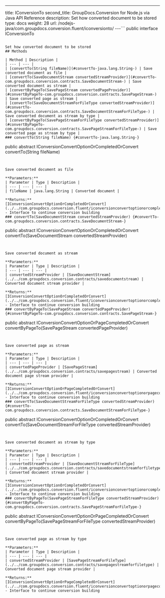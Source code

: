 ---
title: IConversionTo
second_title: GroupDocs.Conversion for Node.js via Java API Reference
description: Set how converted document to be stored
type: docs
weight: 28
url: /nodejs-java/com.groupdocs.conversion.fluent/iconversionto/
---```
public interface IConversionTo
```

Set how converted document to be stored
## Methods

| Method | Description |
| --- | --- |
| [convertTo(String fileName)](#convertTo-java.lang.String-) | Save converted document as file |
| [convertTo(SaveDocumentStream convertedStreamProvider)](#convertTo-com.groupdocs.conversion.contracts.SaveDocumentStream-) | Save converted document as stream |
| [convertByPageTo(SavePageStream convertedPageProvider)](#convertByPageTo-com.groupdocs.conversion.contracts.SavePageStream-) | Save converted page as stream |
| [convertTo(SaveDocumentStreamForFileType convertedStreamProvider)](#convertTo-com.groupdocs.conversion.contracts.SaveDocumentStreamForFileType-) | Save converted document as stream by type |
| [convertByPageTo(SavePageStreamForFileType convertedStreamProvider)](#convertByPageTo-com.groupdocs.conversion.contracts.SavePageStreamForFileType-) | Save converted page as stream by type |
### convertTo(String fileName) {#convertTo-java.lang.String-}
```
public abstract IConversionConvertOptionOrCompletedOrConvert convertTo(String fileName)
```


Save converted document as file

**Parameters:**
| Parameter | Type | Description |
| --- | --- | --- |
| fileName | java.lang.String | Converted document |

**Returns:**
[IConversionConvertOptionOrCompletedOrConvert](../../com.groupdocs.conversion.fluent/iconversionconvertoptionorcompletedorconvert) - Interface to continue conversion building
### convertTo(SaveDocumentStream convertedStreamProvider) {#convertTo-com.groupdocs.conversion.contracts.SaveDocumentStream-}
```
public abstract IConversionConvertOptionOrCompletedOrConvert convertTo(SaveDocumentStream convertedStreamProvider)
```


Save converted document as stream

**Parameters:**
| Parameter | Type | Description |
| --- | --- | --- |
| convertedStreamProvider | [SaveDocumentStream](../../com.groupdocs.conversion.contracts/savedocumentstream) | Converted document stream provider |

**Returns:**
[IConversionConvertOptionOrCompletedOrConvert](../../com.groupdocs.conversion.fluent/iconversionconvertoptionorcompletedorconvert) - Interface to continue conversion building
### convertByPageTo(SavePageStream convertedPageProvider) {#convertByPageTo-com.groupdocs.conversion.contracts.SavePageStream-}
```
public abstract IConversionConvertOptionOrPageCompletedOrConvert convertByPageTo(SavePageStream convertedPageProvider)
```


Save converted page as stream

**Parameters:**
| Parameter | Type | Description |
| --- | --- | --- |
| convertedPageProvider | [SavePageStream](../../com.groupdocs.conversion.contracts/savepagestream) | Converted document page stream provider |

**Returns:**
[IConversionConvertOptionOrPageCompletedOrConvert](../../com.groupdocs.conversion.fluent/iconversionconvertoptionorpagecompletedorconvert) - Interface to continue conversion building
### convertTo(SaveDocumentStreamForFileType convertedStreamProvider) {#convertTo-com.groupdocs.conversion.contracts.SaveDocumentStreamForFileType-}
```
public abstract IConversionConvertOptionOrCompletedOrConvert convertTo(SaveDocumentStreamForFileType convertedStreamProvider)
```


Save converted document as stream by type

**Parameters:**
| Parameter | Type | Description |
| --- | --- | --- |
| convertedStreamProvider | [SaveDocumentStreamForFileType](../../com.groupdocs.conversion.contracts/savedocumentstreamforfiletype) | Converted document stream provider |

**Returns:**
[IConversionConvertOptionOrCompletedOrConvert](../../com.groupdocs.conversion.fluent/iconversionconvertoptionorcompletedorconvert) - Interface to continue conversion building
### convertByPageTo(SavePageStreamForFileType convertedStreamProvider) {#convertByPageTo-com.groupdocs.conversion.contracts.SavePageStreamForFileType-}
```
public abstract IConversionConvertOptionOrPageCompletedOrConvert convertByPageTo(SavePageStreamForFileType convertedStreamProvider)
```


Save converted page as stream by type

**Parameters:**
| Parameter | Type | Description |
| --- | --- | --- |
| convertedStreamProvider | [SavePageStreamForFileType](../../com.groupdocs.conversion.contracts/savepagestreamforfiletype) | Converted document page stream provider |

**Returns:**
[IConversionConvertOptionOrPageCompletedOrConvert](../../com.groupdocs.conversion.fluent/iconversionconvertoptionorpagecompletedorconvert) - Interface to continue conversion building
